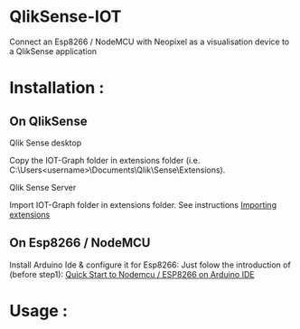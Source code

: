 # QlikSense-IOT
Connect an Esp8266 / NodeMCU with Neopixel as a visualisation device to a QlikSense application


Installation :
==============

On QlikSense
------------

Qlik Sense desktop 

  Copy the IOT-Graph folder in extensions folder (i.e.  C:\Users\<username>\Documents\Qlik\Sense\Extensions).

Qlik Sense Server
  
  Import IOT-Graph folder in extensions folder.
  See instructions <a href="http://help.qlik.com/en-US/sense/February2019/Subsystems/ManagementConsole/Content/Sense_QMC/import-extensions.htm">Importing extensions</a>

  
On Esp8266 / NodeMCU
--------------------

Install Arduino Ide & configure it for Esp8266:
Just folow the introduction of (before step1): <a href="https://www.instructables.com/id/Quick-Start-to-Nodemcu-ESP8266-on-Arduino-IDE/">Quick Start to Nodemcu / ESP8266 on Arduino IDE</a>

  
Usage :
=======
